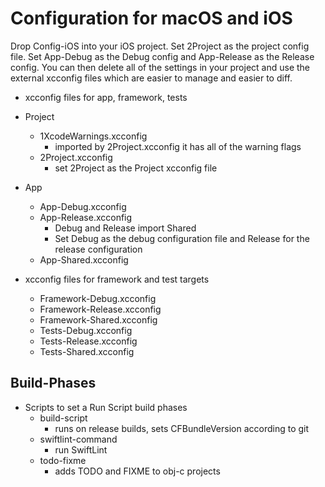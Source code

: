 # Configuration for macOS and iOS

Drop Config-iOS into your iOS project. Set 2Project as the project config file. Set App-Debug as the Debug config and App-Release as the Release config. You can then delete all of the settings in your project and use the external xcconfig files which are easier to manage and easier to diff.

* xcconfig files for app, framework, tests

* Project
	* 1XcodeWarnings.xcconfig
	    * imported by 2Project.xcconfig it has all of the warning flags
	* 2Project.xcconfig
	    * set 2Project as the Project xcconfig file

* App
	* App-Debug.xcconfig
	* App-Release.xcconfig
	    * Debug and Release import Shared
	    * Set Debug as the debug configuration file and Release for the release configuration
	* App-Shared.xcconfig

* xcconfig files for framework and test targets

	* Framework-Debug.xcconfig
	* Framework-Release.xcconfig
	* Framework-Shared.xcconfig
	* Tests-Debug.xcconfig
	* Tests-Release.xcconfig
	* Tests-Shared.xcconfig

## Build-Phases

* Scripts to set a Run Script build phases
    * build-script
        * runs on release builds, sets CFBundleVersion according to git
    * swiftlint-command
        * run SwiftLint
    * todo-fixme
        * adds TODO and FIXME to obj-c projects
